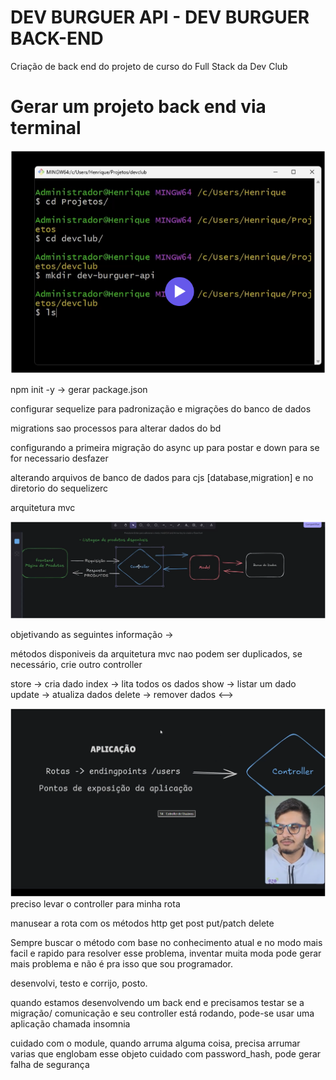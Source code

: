 # DEV BURGUER API - DEV BURGUER BACK-END
Criação de back end do projeto de curso do Full Stack da Dev Club

# Gerar um projeto back end via terminal 

![ls](image.png)

npm init -y -> gerar package.json

configurar sequelize para padronização e migrações do banco de dados

migrations sao processos para alterar dados do bd

configurando a primeira migração do async up para postar e down para se for necessario desfazer

alterando arquivos de banco de dados para cjs [database,migration] e no diretorio do sequelizerc 

arquitetura mvc

![alt text](image-1.png)

objetivando as seguintes informação -> 

métodos disponiveis da  arquitetura mvc nao podem ser duplicados, se necessário, crie outro controller

<!-->
store -> cria dado 
index -> lita todos os dados 
show -> listar um dado 
update -> atualiza dados
delete -> remover dados

<-->

 ![alt text](image-2.png)
preciso levar o controller para minha rota

manusear a rota com os métodos http 
get
post
put/patch
delete




Sempre buscar o método com base no conhecimento atual e no modo mais facil e rapido para resolver esse problema, inventar muita moda pode gerar mais problema e não é pra isso que sou programador.

desenvolvi, testo e corrijo, posto. 


quando estamos desenvolvendo um back end e precisamos testar se a migração/ comunicação e seu controller está rodando, pode-se usar uma aplicação chamada insomnia

cuidado com o module, quando arruma alguma coisa, precisa arrumar varias que englobam esse objeto
cuidado com password_hash, pode gerar falha de segurança 